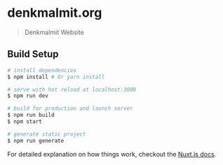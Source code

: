# denkmalmit.org

> Denkmalmit Website

## Build Setup

``` bash
# install dependencies
$ npm install # Or yarn install

# serve with hot reload at localhost:3000
$ npm run dev

# build for production and launch server
$ npm run build
$ npm start

# generate static project
$ npm run generate
```

For detailed explanation on how things work, checkout the [Nuxt.js docs](https://github.com/nuxt/nuxt.js).

